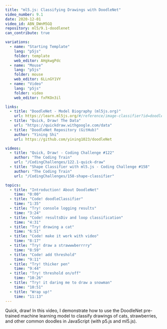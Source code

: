 ```yaml
---
title: "ml5.js: Classifying Drawings with DoodleNet"
video_number: 9.1
date: 2020-12-01
video_id: ABN_DWnM5GQ
repository: ml5/9.1-doodlenet
can_contribute: true

variations:
  - name: "Starting Template"
    lang: "p5js"
    folder: template
    web_editor: AHgkwgPdc
  - name: "Mouse"
    lang: "p5js"
    folder: mouse
    web_editor: 6LLnGY1VY
  - name: "Video"
    lang: "p5js"
    folder: video
    web_editor: fxFKOn3il

links:
  - title: "DoodleNet - Model Biography (ml5js.org)"
    url: https://learn.ml5js.org/#/reference/image-classifier?id=doodlenet-model-biography
  - title: "Quick, Draw! The Data"
    url: "https://quickdraw.withgoogle.com/data"
  - title: "DoodleNet Repository (GitHub)"
    author: "Yining Shi"
    url: https://github.com/yining1023/doodleNet

videos:
  - title: "Quick, Draw! - Coding Challenge #122"
    author: "The Coding Train"
    url: "/CodingChallenges/122.1-quick-draw"
  - title: "Shape Classifier with ml5.js - Coding Challenge #158"
    author: "The Coding Train"
    url: "/CodingChallenges/158-shape-classifier"

topics:
  - title: "Introduction! About DoodleNet"
    time: "0:00"
  - title: "Code! doodleClassifier"
    time: "1:35"
  - title: "Try! console logging results"
    time: "3:24"
  - title: "Code! resultsDiv and loop classification"
    time: "4:31"
  - title: "Try! drawing a cat"
    time: "6:51"
  - title: "Code! make it work with video"
    time: "8:17"
  - title: "Try! draw a strawwwberrrry"
    time: "8:59"
  - title: "Code! add threshold"
    time: "9:11"
  - title: "Try! thicker pen"
    time: "9:44"
  - title: "Try! threshold on/off"
    time: "10:26"
  - title: "Try! it daring me to draw a snowman"
    time: "10:51"
  - title: "Wrap up!"
    time: "11:13"
---
```


Quick, draw! In this video, I demonstrate how to use the DoodleNet pre-trained machine learning model to classify drawings of cats, strawberries, and other common doodles in JavaScript (with p5.js and ml5.js).